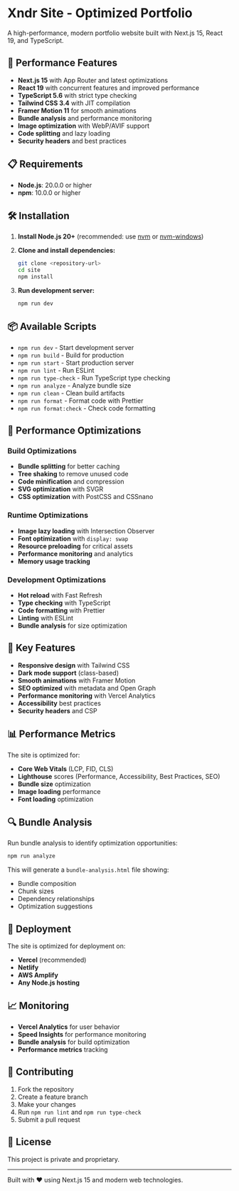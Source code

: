 # Xndr Site - Optimized Portfolio

A high-performance, modern portfolio website built with Next.js 15, React 19, and TypeScript.

## 🚀 Performance Features

- **Next.js 15** with App Router and latest optimizations
- **React 19** with concurrent features and improved performance
- **TypeScript 5.6** with strict type checking
- **Tailwind CSS 3.4** with JIT compilation
- **Framer Motion 11** for smooth animations
- **Bundle analysis** and performance monitoring
- **Image optimization** with WebP/AVIF support
- **Code splitting** and lazy loading
- **Security headers** and best practices

## 📋 Requirements

- **Node.js**: 20.0.0 or higher
- **npm**: 10.0.0 or higher

## 🛠️ Installation

1. **Install Node.js 20+** (recommended: use [nvm](https://github.com/nvm-sh/nvm) or [nvm-windows](https://github.com/coreybutler/nvm-windows))

2. **Clone and install dependencies:**
   ```bash
   git clone <repository-url>
   cd site
   npm install
   ```

3. **Run development server:**
   ```bash
   npm run dev
   ```

## 📦 Available Scripts

- `npm run dev` - Start development server
- `npm run build` - Build for production
- `npm run start` - Start production server
- `npm run lint` - Run ESLint
- `npm run type-check` - Run TypeScript type checking
- `npm run analyze` - Analyze bundle size
- `npm run clean` - Clean build artifacts
- `npm run format` - Format code with Prettier
- `npm run format:check` - Check code formatting

## 🔧 Performance Optimizations

### Build Optimizations
- **Bundle splitting** for better caching
- **Tree shaking** to remove unused code
- **Code minification** and compression
- **SVG optimization** with SVGR
- **CSS optimization** with PostCSS and CSSnano

### Runtime Optimizations
- **Image lazy loading** with Intersection Observer
- **Font optimization** with `display: swap`
- **Resource preloading** for critical assets
- **Performance monitoring** and analytics
- **Memory usage tracking**

### Development Optimizations
- **Hot reload** with Fast Refresh
- **Type checking** with TypeScript
- **Code formatting** with Prettier
- **Linting** with ESLint
- **Bundle analysis** for size optimization

## 🎯 Key Features

- **Responsive design** with Tailwind CSS
- **Dark mode support** (class-based)
- **Smooth animations** with Framer Motion
- **SEO optimized** with metadata and Open Graph
- **Performance monitoring** with Vercel Analytics
- **Accessibility** best practices
- **Security headers** and CSP

## 📊 Performance Metrics

The site is optimized for:
- **Core Web Vitals** (LCP, FID, CLS)
- **Lighthouse** scores (Performance, Accessibility, Best Practices, SEO)
- **Bundle size** optimization
- **Image loading** performance
- **Font loading** optimization

## 🔍 Bundle Analysis

Run bundle analysis to identify optimization opportunities:
```bash
npm run analyze
```

This will generate a `bundle-analysis.html` file showing:
- Bundle composition
- Chunk sizes
- Dependency relationships
- Optimization suggestions

## 🚀 Deployment

The site is optimized for deployment on:
- **Vercel** (recommended)
- **Netlify**
- **AWS Amplify**
- **Any Node.js hosting**

## 📈 Monitoring

- **Vercel Analytics** for user behavior
- **Speed Insights** for performance monitoring
- **Bundle analysis** for build optimization
- **Performance metrics** tracking

## 🤝 Contributing

1. Fork the repository
2. Create a feature branch
3. Make your changes
4. Run `npm run lint` and `npm run type-check`
5. Submit a pull request

## 📄 License

This project is private and proprietary.

---

Built with ❤️ using Next.js 15 and modern web technologies.
